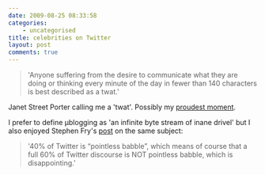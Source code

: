 ```yaml
---
date: 2009-08-25 08:33:58
categories:
    - uncategorised
title: celebrities on Twitter
layout: post
comments: true
---
```

> 'Anyone suffering from the desire to communicate what they are doing
> or thinking every minute of the day in fewer than 140 characters is
> best described as a twat.'

Janet Street Porter calling me a 'twat'. Possibly my
[proudest moment](http://www.nbrightside.com/blog/2007/01/23/my-proudest-moment/).

I prefer to define µblogging as 'an infinite byte stream of inane
drivel' but I also enjoyed Stephen Fry's
[post](http://www.stephenfry.com/2009/08/18/pointless-babble/) on the
same subject:

> '40% of Twitter is “pointless babble”, which means of course that a
> full 60% of Twitter discourse is NOT pointless babble, which is
> disappointing.'
